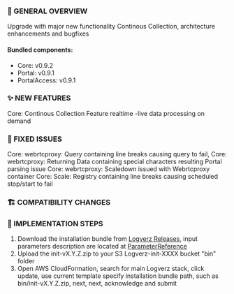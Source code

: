 ### 👀 GENERAL OVERVIEW
Upgrade with major new functionality Continous Collection, architecture enhancements and bugfixes


####  Bundled components:
*  Core: v0.9.2
*  Portal: v0.9.1
*  PortalAccess: v0.9.1

### ✨ NEW FEATURES
Core: Continous Collection Feature realtime -live data processing on demand

### 🐛 FIXED ISSUES

Core: webrtcproxy: Query containing line breaks causing query to fail,
Core: webrtcproxy: Returning Data containing special characters resulting Portal parsing issue
Core: webrtcproxy: Scaledown issued with Webrtcproxy container
Core: Scale: Registry containing line breaks causing scheduled stop/start to fail


### 🏗️ COMPATIBILITY CHANGES


### 🚀 IMPLEMENTATION STEPS

1. Download the installation bundle from [Logverz Releases](https://github.com/logleads/LogverzReleases/releases), 
   input parameters description are located at [ParameterReference](https://docs.logverz.io/docs/Getting%20Started/ParameterReference)
2. Upload the init-vX.Y.Z.zip to your S3 Logverz-init-XXXX bucket "bin" folder
3. Open AWS CloudFormation, search for main Logverz stack, click update, use current template specify
   installation bundle path, such as bin/init-vX.Y.Z.zip, next, next, acknowledge and submit



